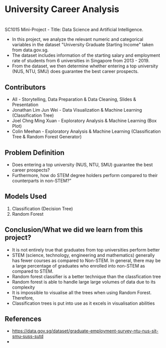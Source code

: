 # University Career Analysis

#
SC1015 Mini-Project - Title: Data Science and Artificial Intelligence. 
- In this project, we analyze the relevant numeric and categorical variables in the dataset "University Graduate Starting Income" taken from data.gov.sg. 
- The dataset includes information of the starting salary and employment rate of students from 6 universities in Singapore from 2013 - 2019.
-  From the dataset, we then determine whether entering a top university (NUS, NTU, SMU) does guarantee the best career prospects.

## Contributors
- All - Storytelling, Data Preparation & Data Cleaning, Slides & Presentation
- Jonathan Lim Jun Wei  - Data Visualization & Machine Learning (Classification Tree)
- Joel Chng Ming Xuan - Exploratory Analysis & Machine Learning (Box Plot)
- Colin Meehan - Exploratory Analysis & Machine Learning (Classification Tree & Random Forest Generator)

## Problem Definition
- Does entering a top university (NUS, NTU, SMU) guarantee the best career prospects? 
- Furthermore, how do STEM degree holders perform compared to their counterparts in non-STEM?”

## Models Used
1. Classification (Decision Tree)
2. Random Forest

## Conclusion/What we did we learn from this project?
- It is not entirely true that graduates from top universities perform better
- STEM (science, technology, engineering and mathematics) generally has fewer courses as compared to Non-STEM. In general, there may be a large percentage of graduates who enrolled into non-STEM as compared to STEM.
- Random forest classifier is a better technique than the classfication tree
- Random forest is able to handle large large volumes of data due to its complexity
- It is impossible to visualise all the trees when using Random Forest. Therefore,
- Classification trees is put into use as it excels in visualisation abilities

## References
- https://data.gov.sg/dataset/graduate-employment-survey-ntu-nus-sit-smu-suss-sutd
- 
